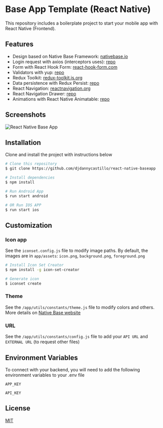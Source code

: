# Base App Template (React Native)

This repository includes a boilerplate project to start your mobile app with React Native (Frontend).


## Features

- Design based on Native Base Framework: [nativebase.io](https://nativebase.io/)
- Login request with axios (interceptors uses): [repo](https://github.com/axios/axios)
- Form with React Hook Form: [react-hook-form.com](https://react-hook-form.com/)
- Validators with yup: [repo](https://www.npmjs.com/package/yup)
- Redux Toolkit: [redux-toolkit.js.org](https://redux-toolkit.js.org/)
- Data persistence with Redux Persist: [repo](https://github.com/rt2zz/redux-persist)
- React Navigation: [reactnavigation.org](https://reactnavigation.org/)
- React Navigation Drawer: [repo](https://reactnavigation.org/docs/drawer-navigator/#installation)
- Animations with React Native Animatable: [repo](https://github.com/oblador/react-native-animatable)


## Screenshots

![React Native Base App](https://www.prowebdesarrollo.com/resources/assets/images/react-native-baseapp/00-cover.png)


## Installation

Clone and install the project with instructions below

```bash
# Clone this repository
$ git clone https://github.com/djdannycastillo/react-native-baseapp

# Install dependencies
$ npm install

# Run Android App
$ run start android

# OR Run IOS APP
$ run start ios
```
    
## Customization

### Icon app

See the ```iconset.config.js``` file to modify image paths. By default, the images are in `app/assets`: `icon.png`, `background.png`, `foreground.png`

```bash
# Install Icon Set Creator
$ npm install -g icon-set-creator

# Generate icon
$ iconset create
```

### Theme

See the `/app/utils/constants/theme.js` file to modify colors and others. More details on [Native Base website](https://docs.nativebase.io/next/customizing-theme#page-title)


### URL

See the `/app/utils/constants/config.js` file to add your `API URL` and `EXTERNAL URL` (to request other files)
## Environment Variables

To connect with your backend, you will need to add the following environment variables to your .env file

`APP_KEY`

`API_KEY`


## License

[MIT](https://choosealicense.com/licenses/mit/)

